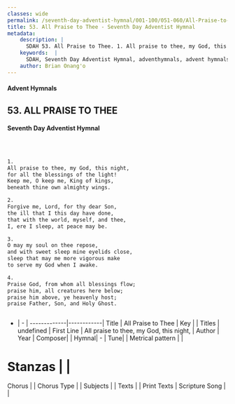 ```yaml
---
classes: wide
permalink: /seventh-day-adventist-hymnal/001-100/051-060/All-Praise-to-Thee/
title: 53. All Praise to Thee - Seventh Day Adventist Hymnal
metadata:
    description: |
      SDAH 53. All Praise to Thee. 1. All praise to thee, my God, this night, for all the blessings of the light! Keep me, O keep me, King of kings, beneath thine own almighty wings.
    keywords:  |
      SDAH, Seventh Day Adventist Hymnal, adventhymnals, advent hymnals, All Praise to Thee, All praise to thee, my God, this night, 
    author: Brian Onang'o
---
```


#### Advent Hymnals
## 53. ALL PRAISE TO THEE
#### Seventh Day Adventist Hymnal

```txt



1.
All praise to thee, my God, this night,
for all the blessings of the light!
Keep me, O keep me, King of kings,
beneath thine own almighty wings.

2.
Forgive me, Lord, for thy dear Son,
the ill that I this day have done,
that with the world, myself, and thee,
I, ere I sleep, at peace may be.

3.
O may my soul on thee repose,
and with sweet sleep mine eyelids close,
sleep that may me more vigorous make
to serve my God when I awake.

4.
Praise God, from whom all blessings flow;
praise him, all creatures here below;
praise him above, ye heavenly host;
praise Father, Son, and Holy Ghost.



```

- |   -  |
-------------|------------|
Title | All Praise to Thee |
Key |  |
Titles | undefined |
First Line | All praise to thee, my God, this night, |
Author | 
Year | 
Composer|  |
Hymnal|  - |
Tune|  |
Metrical pattern | |
# Stanzas |  |
Chorus |  |
Chorus Type |  |
Subjects |  |
Texts |  |
Print Texts | 
Scripture Song |  |
  
